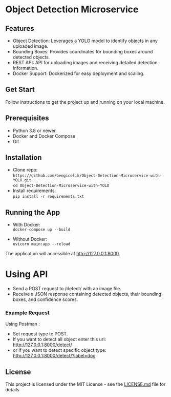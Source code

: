 # Object Detection Microservice

## Features
* Object Detection: Leverages a YOLO model to identify objects in any uploaded image.
* Bounding Boxes: Provides coordinates for bounding boxes around detected objects.
* REST API: API for uploading images and receiving detailed detection information.
* Docker Support: Dockerized for easy deployment and scaling.

## Get Start
Follow instructions to get the project up and running on your local machine.

## Prerequisites
* Python 3.8 or newer
* Docker and Docker Compose 
* Git

## Installation
* Clone repo: \
`https://github.com/bengicelik/Object-Detection-Microservice-with-YOLO.git`\
`cd Object-Detection-Microservice-with-YOLO`
* Install requirements: \
`pip install -r requirements.txt`

## Running the App
 * With Docker:\
`docker-compose up --build`

* Without Docker:\
`uvicorn main:app --reload`

The application will accessible at http://127.0.0.1:8000.

# Using API 
- Send a POST request to /detect/ with an image file.
- Receive a JSON response containing detected objects, their bounding boxes, and confidence scores.
### Example Request
Using Postman :
* Set request type to POST.
* If you want to detect all object enter this url:\
http://127.0.0.1:8000/detect/
* or if you want to detect specific object type:\
http://127.0.0.1:8000/detect/?label=dog


## License
This project is licensed under the MIT License - see the [LICENSE.md](LICENSE.md) file for details 
